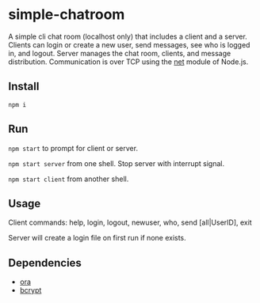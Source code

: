 # simple-chatroom
A simple cli chat room (localhost only) that includes a client and a server.  Clients can login or create a new user, send messages, see who is logged in, and logout.  Server manages the chat room, clients, and message distribution.  Communication is over TCP using the [net](https://nodejs.org/api/net.html) module of Node.js.

## Install

`npm i`

## Run

`npm start` to prompt for client or server.

`npm start server` from one shell. Stop server with interrupt signal.

`npm start client` from another shell.

## Usage

Client commands: help, login, logout, newuser, who, send [all|UserID], exit

Server will create a login file on first run if none exists.

## Dependencies

* [ora](https://github.com/sindresorhus/ora)
* [bcrypt](https://github.com/kelektiv/node.bcrypt.js)

